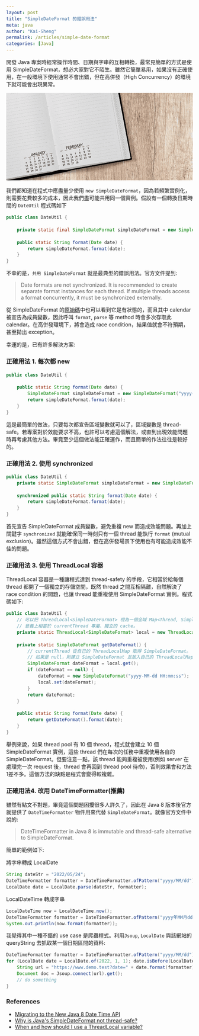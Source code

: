 ```yaml
---
layout: post
title: "SimpleDateFormat 的錯誤用法"
meta: java
author: "Kai-Sheng"
permalink: /articles/simple-date-format
categories: [Java]
--- 
```


開發 Java 專案時經常操作時間、日期與字串的互相轉換，最常見簡單的方式是使用 SimpleDateFormat，想必大家對它不陌生。雖然它簡單易用，如果沒有正確使用，在一般環境下使用通常不會出錯，但在高併發（High Concurrency）的環境下就可能會出現異常。

![why-simple-date-format-is-bad.png](/assets/image/simple-date-format.png?size=full)

我們都知道在程式中應盡量少使用 `new SimpleDateFormat`，因為若頻繁實例化，則需要花費較多的成本，因此我們盡可能共用同一個實例。假設有一個轉換日期時間的 `DateUtil` 程式碼如下
 
```java
public class DateUtil {

    private static final SimpleDateFormat simpleDateFormat = new SimpleDateFormat("yyyy-MM-dd hh:mm:ss");
        
    public static String format(Date date) {
        return simpleDateFormat.format(date);
    }
}
```
不幸的是，`共用 SimpleDateFormat` 就是最典型的錯誤用法。官方文件提到:

> Date formats are not synchronized. It is recommended to create separate format instances for each thread. If multiple threads access a format concurrently, it must be synchronized externally.

從 SimpleDateFormat 的[原始碼](https://developer.classpath.org/doc/java/text/SimpleDateFormat-source.html)中也可以看到它是有狀態的，而且其中 calendar 被宣告為成員變數，因此呼叫 `format`, `parse` 等 method 時會多次存取此 calendar。在高併發環境下，將會造成 race condition，結果值就會不符預期，甚至拋出 exception。

幸運的是，已有許多解決方案: 

### **正確用法 1. 每次都 new**

```java
public class DateUtil {

    public static String format(Date date) {
        SimpleDateFormat simpleDateFormat = new SimpleDateFormat("yyyy-MM-dd hh:mm:ss");
        return simpleDateFormat.format(date);
    }
}
```

這是最簡單的做法，只要每次都宣告區域變數就可以了，區域變數是 thread-safe。若專案對於效能要求不高，也許可以考慮這個解法，或直到出現效能問題時再考慮其他方法。畢竟至少這個做法能正確運作，而且簡單的作法往往是較好的。

### **正確用法 2. 使用 synchronized**
```java
public class DateUtil {
    private static SimpleDateFormat simpleDateFormat = new SimpleDateFormat("yyyy-MM-dd hh:mm:ss");

    synchronized public static String format(Date date) {
        return simpleDateFormat.format(date);
    }
}
```

首先宣告 SimpleDateFormat 成員變數，避免重複 new 而造成效能問題。再加上關鍵字 `synchronized` 就能確保同一時刻只有一個 thread 能執行 `format` (mutual exclusion)。雖然這個方式不會出錯，但在高併發場景下使用也有可能造成效能不佳的問題。 

### **正確用法 3. 使用 ThreadLocal 容器**
ThreadLocal 容器是一種讓程式達到 thread-safety 的手段，它相當於給每個 thread 都開了一個獨立的存儲空間，既然 thread 之間互相隔離，自然解決了 race condition 的問題，也讓 thread 能重複使用 SimpleDateFormat 實例。程式碼如下:

```java
public class DateUtil {
    // 可以把 ThreadLocal<SimpleDateFormat> 視為一個全域 Map<Thread, SimpleDateFormat>，key 就是 current thread
    // 意義上相當於 currentThread 專屬、獨立的 cache。
    private static ThreadLocal<SimpleDateFormat> local = new ThreadLocal<>();

    private static SimpleDateFormat getDateFormat() {
        // currentThread 從自己的 ThreadLocalMap 取得 SimpleDateFormat。
        // 如果是 null，則建立 SimpleDateFormat 並放入自己的 ThreadLocalMap 中。
        SimpleDateFormat dateFormat = local.get();
        if (dateFormat == null) {
            dateFormat = new SimpleDateFormat("yyyy-MM-dd HH:mm:ss");
            local.set(dateFormat);
        }
        return dateFormat;
    }

    public static String format(Date date) {
        return getDateFormat().format(date);
    }
}
```

舉例來說，如果 thread pool 有 10 個 thread，程式就會建立 10 個 SimpleDateFormat 實例，這些 thread 們在每次的任務中重複使用各自的 SimpleDateFormat。但要注意一點，該 thread 能夠重複被使用(例如 server 在處理完一次 request 後，thread 會再回到 thread pool 待命)，否則效果會和方法1差不多。這個方法的缺點是程式會變得較複雜。

### **正確用法4. 改用 DateTimeFormatter(推薦)**

雖然有點文不對題，畢竟這個問題困擾很多人許久了，因此在 Java 8 版本後官方就提供了 `DateTimeFormatter` 物件用來代替 `SimpleDateFormat`。就像官方文件中說的:

> DateTimeFormatter in Java 8 is immutable and thread-safe alternative to SimpleDateFormat.

簡單的範例如下:

將字串轉成 LocalDate
```java
String dateStr = "2022/05/24";
DateTimeFormatter formatter = DateTimeFormatter.ofPattern("yyyy/MM/dd");
LocalDate date = LocalDate.parse(dateStr, formatter);
```

LocalDateTime 轉成字串
```java
LocalDateTime now = LocalDateTime.now();
DateTimeFormatter formatter = DateTimeFormatter.ofPattern("yyyy年MM月dd日 hh:mm");
System.out.println(now.format(formatter));
```

我覺得其中一種不錯的 use case 是爬蟲程式。利用`Jsoup`, `LocalDate` 與該網站的 queryString 去抓取某一個日期區間的資料:
```java
DateTimeFormatter formatter = DateTimeFormatter.ofPattern("yyyy/MM/dd");
for (LocalDate date = LocalDate.of(2022, 1, 1); date.isBefore(LocalDate.of(2022, 5, 20)); date = date.plusDays(1)) {
    String url = "https://www.demo.test?date=" + date.format(formatter);
    Document doc = Jsoup.connect(url).get();
    // do something
}
```

### **References**
- [Migrating to the New Java 8 Date Time API](https://www.baeldung.com/migrating-to-java-8-date-time-api)
- [Why is Java's SimpleDateFormat not thread-safe?](https://stackoverflow.com/questions/6840803/why-is-javas-simpledateformat-not-thread-safe)
- [When and how should I use a ThreadLocal variable?](https://stackoverflow.com/questions/817856/when-and-how-should-i-use-a-threadlocal-variable)